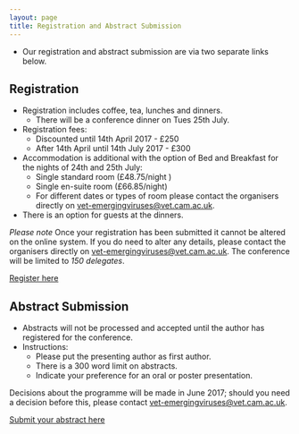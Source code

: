 ```yaml
---
layout: page
title: Registration and Abstract Submission
---
```


- Our registration and abstract submission are via two separate links below.

## Registration

- Registration includes coffee, tea, lunches and dinners.
    - There will be a conference dinner on Tues 25th July.
- Registration fees:
    - Discounted until 14th April 2017 - £250
    - After 14th April until 14th July 2017 - £300
- Accommodation is additional with the option of Bed and Breakfast for the nights of 24th and 25th July:
    - Single standard room (£48.75/night )
    - Single en-suite room (£66.85/night)
    - For different dates or types of room please contact the organisers directly on <vet-emergingviruses@vet.cam.ac.uk>.
- There is an option for guests at the dinners.

*Please note* Once your registration has been submitted it cannot be altered on the online system.  If you do need to alter any details, please contact the organisers directly on <vet-emergingviruses@vet.cam.ac.uk>. The conference will be limited to *150 delegates*.

[Register here](http://onlinesales.admin.cam.ac.uk/conferences-and-events/veterinary-medicine/emerging-viruses-of-zoonotic-and-veterinary-importance-evzvi/emerging-viruses-of-zoonotic-and-veterinary-importance-evzvi)

## Abstract Submission

- Abstracts will not be processed and accepted until the author has registered for the conference.
- Instructions:
    - Please put the presenting author as first author.
    - There is a 300 word limit on abstracts.
    - Indicate your preference for an oral or poster presentation.

Decisions about the programme will be made in June 2017; should you need a decision before this, please contact <vet-emergingviruses@vet.cam.ac.uk>.

[Submit your abstract here](https://docs.google.com/forms/d/1vcBzTc9kXCuG3D-pbpnIh3sIG5lWGB_82vY4r-2-dIc/edit)
